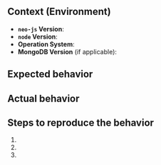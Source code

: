 <!--- If you not filing a bug, you may ignore the template. -->

## Context (Environment)

* **`neo-js` Version**: <!-- Provide commit ID if you are using latest implementation -->
* **`node` Version**: 
* **Operation System**: 
* **MongoDB Version** (if applicable): 

## Expected behavior

## Actual behavior

## Steps to reproduce the behavior

1. 
1. 
1. 

